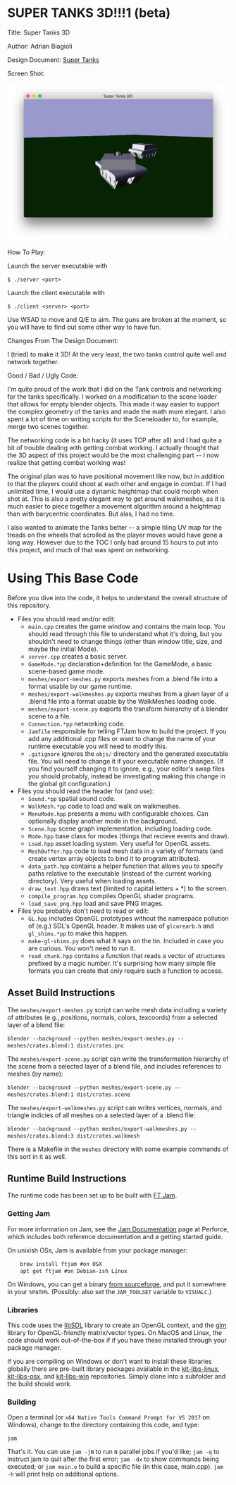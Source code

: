 # SUPER TANKS 3D!!!1 (beta)

Title: Super Tanks 3D

Author: Adrian Biagioli

Design Document: [Super Tanks](http://graphics.cs.cmu.edu/courses/15-466-f18/game2-designs/ajaiswal/)

Screen Shot:

![Screen Shot](screenshot.png)

How To Play:

Launch the server executable with 

    $ ./server <port>

Launch the client executable with

    $ ./client <server> <port>


Use WSAD to move and Q/E to aim.  The guns are broken at the moment, so you will have to find out some other
way to have fun.

Changes From The Design Document:

I (tried) to make it 3D!  At the very least, the two tanks control quite well and network together.

Good / Bad / Ugly Code:

I'm quite proud of the work that I did on the Tank controls and networking for the tanks specifically.
I worked on a modification to the scene loader that allows for empty blender objects.  This made it way
easier to support the complex geometry of the tanks and made the math more elegant.  I also spent a lot of
time on writing scripts for the Sceneloader to, for example, merge two scenes together.

The networking code is a bit hacky (it uses TCP after all) and I had quite a bit of trouble dealing with
getting combat working.  I actually thought that the 3D aspect of this project would be the most challenging
part -- I now realize that getting combat working was!

The original plan was to have positional movement like now, but in addition to that the players could shoot
at each other and engage in combat.  If I had unlimited time, I would use a dynamic heightmap that could
morph when shot at.  This is also a pretty elegant way to get around walkmeshes, as it is much easier to
piece together a movement algorithm around a heightmap than with barycentric coordinates.  But alas, I had
no time.

I also wanted to animate the Tanks better -- a simple tiling UV map for the treads on the wheels that
scrolled as the player moves would have gone a long way.  However due to the TOC I only had around 15 hours
to put into this project, and much of that was spent on networking.

# Using This Base Code

Before you dive into the code, it helps to understand the overall structure of this repository.
- Files you should read and/or edit:
    - ```main.cpp``` creates the game window and contains the main loop. You should read through this file to understand what it's doing, but you shouldn't need to change things (other than window title, size, and maybe the initial Mode).
    - ```server.cpp``` creates a basic server.
    - ```GameMode.*pp``` declaration+definition for the GameMode, a basic scene-based game mode.
    - ```meshes/export-meshes.py``` exports meshes from a .blend file into a format usable by our game runtime.
    - ```meshes/export-walkmeshes.py``` exports meshes from a given layer of a .blend file into a format usable by the WalkMeshes loading code.
    - ```meshes/export-scene.py``` exports the transform hierarchy of a blender scene to a file.
	- ```Connection.*pp``` networking code.
    - ```Jamfile``` responsible for telling FTJam how to build the project. If you add any additional .cpp files or want to change the name of your runtime executable you will need to modify this.
    - ```.gitignore``` ignores the ```objs/``` directory and the generated executable file. You will need to change it if your executable name changes. (If you find yourself changing it to ignore, e.g., your editor's swap files you should probably, instead be investigating making this change in the global git configuration.)
- Files you should read the header for (and use):
	- ```Sound.*pp``` spatial sound code.
    - ```WalkMesh.*pp``` code to load and walk on walkmeshes.
    - ```MenuMode.hpp``` presents a menu with configurable choices. Can optionally display another mode in the background.
    - ```Scene.hpp``` scene graph implementation, including loading code.
    - ```Mode.hpp``` base class for modes (things that recieve events and draw).
    - ```Load.hpp``` asset loading system. Very useful for OpenGL assets.
    - ```MeshBuffer.hpp``` code to load mesh data in a variety of formats (and create vertex array objects to bind it to program attributes).
    - ```data_path.hpp``` contains a helper function that allows you to specify paths relative to the executable (instead of the current working directory). Very useful when loading assets.
    - ```draw_text.hpp``` draws text (limited to capital letters + *) to the screen.
    - ```compile_program.hpp``` compiles OpenGL shader programs.
    - ```load_save_png.hpp``` load and save PNG images.
- Files you probably don't need to read or edit:
    - ```GL.hpp``` includes OpenGL prototypes without the namespace pollution of (e.g.) SDL's OpenGL header. It makes use of ```glcorearb.h``` and ```gl_shims.*pp``` to make this happen.
    - ```make-gl-shims.py``` does what it says on the tin. Included in case you are curious. You won't need to run it.
    - ```read_chunk.hpp``` contains a function that reads a vector of structures prefixed by a magic number. It's surprising how many simple file formats you can create that only require such a function to access.

## Asset Build Instructions

The ```meshes/export-meshes.py``` script can write mesh data including a variety of attributes (e.g., *p*ositions, *n*ormals, *c*olors, *t*excoords) from a selected layer of a blend file:

```
blender --background --python meshes/export-meshes.py -- meshes/crates.blend:1 dist/crates.pnc
```

The ```meshes/export-scene.py``` script can write the transformation hierarchy of the scene from a selected layer of a blend file, and includes references to meshes (by name):

```
blender --background --python meshes/export-scene.py -- meshes/crates.blend:1 dist/crates.scene
```

The ```meshes/export-walkmeshes.py``` script can writes vertices, normals, and triangle indicies of all meshes on a selected layer of a .blend file:

```
blender --background --python meshes/export-walkmeshes.py -- meshes/crates.blend:3 dist/crates.walkmesh
```

There is a Makefile in the ```meshes``` directory with some example commands of this sort in it as well.

## Runtime Build Instructions

The runtime code has been set up to be built with [FT Jam](https://www.freetype.org/jam/).

### Getting Jam

For more information on Jam, see the [Jam Documentation](https://www.perforce.com/documentation/jam-documentation) page at Perforce, which includes both reference documentation and a getting started guide.

On unixish OSs, Jam is available from your package manager:
```
	brew install ftjam #on OSX
	apt get ftjam #on Debian-ish Linux
```

On Windows, you can get a binary [from sourceforge](https://sourceforge.net/projects/freetype/files/ftjam/2.5.2/ftjam-2.5.2-win32.zip/download),
and put it somewhere in your `%PATH%`.
(Possibly: also set the `JAM_TOOLSET` variable to `VISUALC`.)

### Libraries

This code uses the [libSDL](https://www.libsdl.org/) library to create an OpenGL context, and the [glm](https://glm.g-truc.net) library for OpenGL-friendly matrix/vector types.
On MacOS and Linux, the code should work out-of-the-box if if you have these installed through your package manager.

If you are compiling on Windows or don't want to install these libraries globally there are pre-built library packages available in the
[kit-libs-linux](https://github.com/ixchow/kit-libs-linux),
[kit-libs-osx](https://github.com/ixchow/kit-libs-osx),
and [kit-libs-win](https://github.com/ixchow/kit-libs-win) repositories.
Simply clone into a subfolder and the build should work.

### Building

Open a terminal (or ```x64 Native Tools Command Prompt for VS 2017``` on Windows), change to the directory containing this code, and type:

```
jam
```

That's it. You can use ```jam -jN``` to run ```N``` parallel jobs if you'd like; ```jam -q``` to instruct jam to quit after the first error; ```jam -dx``` to show commands being executed; or ```jam main.o``` to build a specific file (in this case, main.cpp).  ```jam -h``` will print help on additional options.
